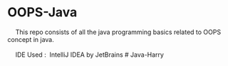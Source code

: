 # OOPS-Java
&emsp; This repo consists of all the java programming basics related to OOPS concept in java.
<br>
<br>
&emsp; IDE Used :&nbsp; IntelliJ IDEA by JetBrains
#   J a v a - H a r r y  
 